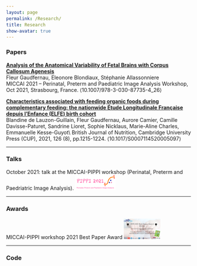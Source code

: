 ```yaml
---
layout: page
permalink: /Research/
title: Research
show-avatar: true
---
```


### Papers

**[Analysis of the Anatomical Variability of Fetal Brains with Corpus Callosum Agenesis](https://hal.archives-ouvertes.fr/hal-03362573)**\
Fleur Gaudfernau, Eleonore Blondiaux, Stéphanie Allassonniere\
MICCAI 2021 – Perinatal, Preterm and Paediatric Image Analysis Workshop, Oct 2021, Strasbourg, France. ⟨10.1007/978-3-030-87735-4_26⟩

**[Characteristics associated with feeding organic foods during complementary feeding: the nationwide Étude Longitudinale Française depuis l’Enfance (ELFE) birth cohort](https://hal.archives-ouvertes.fr/hal-03130270)**\
Blandine de Lauzon-Guillain, Fleur Gaudfernau, Aurore Camier, Camille Davisse-Paturet, Sandrine Lioret, Sophie Nicklaus, Marie-Aline Charles, Emmanuelle Kesse-Guyot\ 
British Journal of Nutrition, Cambridge University Press (CUP), 2021, 126 (8), pp.1215-1224. ⟨10.1017/S0007114520005097⟩
    
_________________

### Talks

October 2021: talk at the MICCAI-PIPPI workshop (Perinatal, Preterm and Paedriatric Image Analysis). 
<img src="/assets/img/PIPPI-Logo2021.png" alt="drawing" width="110"/>

_________________

### Awards

 MICCAI-PIPPI workshop 2021 Best Paper Award 
 <img src="/assets/img/PIPPI2021_Best_Presentation.png" alt="drawing" width="100"/>

_________________


### Code
